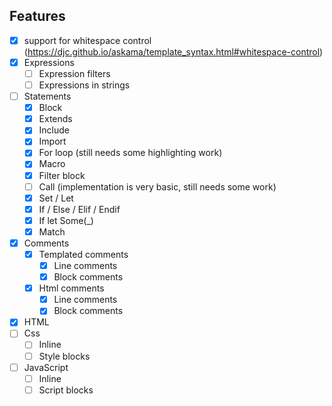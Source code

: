 
## Features
- [x] support for whitespace control (https://djc.github.io/askama/template_syntax.html#whitespace-control)
- [x] Expressions
    - [ ] Expression filters
    - [ ] Expressions in strings
- [ ] Statements
    - [x] Block
    - [x] Extends
    - [x] Include
    - [x] Import
    - [x] For loop (still needs some highlighting work)
    - [x] Macro
    - [x] Filter block
    - [ ] Call (implementation is very basic, still needs some work)
    - [x] Set / Let
    - [x] If / Else / Elif / Endif
    - [x] If let Some(_)
    - [x] Match
- [x] Comments
    - [x] Templated comments
        - [x] Line comments
        - [x] Block comments
    - [x] Html comments
        - [x] Line comments
        - [x] Block comments
- [x] HTML
- [ ] Css
    - [ ] Inline
    - [ ] Style blocks
- [ ] JavaScript
    - [ ] Inline
    - [ ] Script blocks
